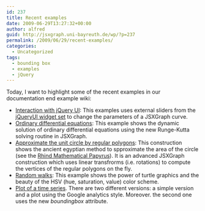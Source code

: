 ```yaml
---
id: 237
title: Recent examples
date: 2009-06-29T13:27:32+00:00
author: alfred
guid: http://jsxgraph.uni-bayreuth.de/wp/?p=237
permalink: /2009/06/29/recent-examples/
categories:
  - Uncategorized
tags:
  - bounding box
  - examples
  - jQuery
---
```

Today, I want to highlight some of the recent examples in our documentation end example wiki:

  * [Interaction with jQuery UI](http://jsxgraph.uni-bayreuth.de/wiki/index.php/Circles_on_circles): This examples uses external sliders from the [jQueryUI widget set](http://jqueryui.com) to change the parameters of a JSXGraph curve.
  * [Ordinary differential equations](http://jsxgraph.uni-bayreuth.de/wiki/index.php/Predator-Prey_equations): This example shows the dynamic solution of ordinary differential equations using the new Runge-Kutta solving routine in JSXGraph.
  * [Approximate the unit circle by regular polygons](http://jsxgraph.uni-bayreuth.de/wiki/index.php/Circle_approximation): This construction shows the ancient egyptian method to spproximate the area of the circle (see the [Rhind Mathematical Papyrus](http://en.wikipedia.org/wiki/Rhind_Mathematical_Papyrus)). It is an advanced JSXGraph construction which uses linear transfrorms (i.e. rotations) to compute the vertices of the regular polygons on the fly.
* [Random walks](http://jsxgraph.uni-bayreuth.de/wiki/index.php/Random_walks): This example shows the power of turtle graphics and the beauty of the HSV (hue, saturation, value) color scheme. 
* [Plot of a time series](http://jsxgraph.uni-bayreuth.de/wiki/index.php/Time_series). There are two different versions: a simple version and a plot using the Google analytics style. Moreover. the second one uses the new _boundingbox_ attribute.